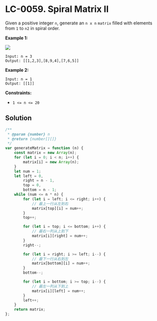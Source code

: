# LC-0059. Spiral Matrix II

Given a positive integer `n`, generate an `n x n` `matrix` filled with elements from `1` to `n2` in spiral order.

**Example 1:**

![](https://assets.leetcode.com/uploads/2020/11/13/spiraln.jpg)

```
Input: n = 3
Output: [[1,2,3],[8,9,4],[7,6,5]]
```

**Example 2:**

```
Input: n = 1
Output: [[1]]
```

**Constraints:**

-   `1 <= n <= 20`

## Solution

```javascript
/**
 * @param {number} n
 * @return {number[][]}
 */
var generateMatrix = function (n) {
    const matrix = new Array(n);
    for (let i = 0; i < n; i++) {
        matrix[i] = new Array(n);
    }
    let num = 1;
    let left = 0,
        right = n - 1,
        top = 0,
        bottom = n - 1;
    while (num <= n * n) {
        for (let i = left; i <= right; i++) {
            // 最上一行从左到右
            matrix[top][i] = num++;
        }
        top++;

        for (let i = top; i <= bottom; i++) {
            // 最右一列从上到下
            matrix[i][right] = num++;
        }
        right--;

        for (let i = right; i >= left; i--) {
            // 最下一行从右到左
            matrix[bottom][i] = num++;
        }
        bottom--;

        for (let i = bottom; i >= top; i--) {
            // 最左一列从下到上
            matrix[i][left] = num++;
        }
        left++;
    }
    return matrix;
};
```
